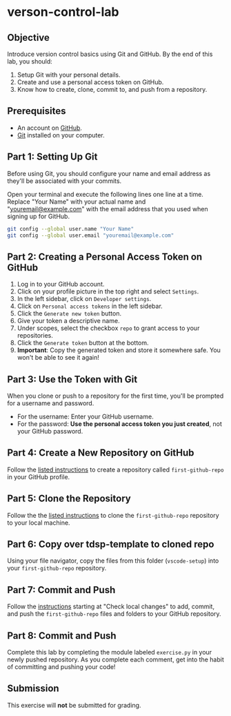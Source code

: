 # verson-control-lab

## Objective
Introduce version control basics using Git and GitHub. By the end of this lab, you should:
1. Setup Git with your personal details.
2. Create and use a personal access token on GitHub.
3. Know how to create, clone, commit to, and push from a repository.

## Prerequisites
* An account on [GitHub](https://github.com/).
* [Git](https://git-scm.com/) installed on your computer.

## Part 1: Setting Up Git

Before using Git, you should configure your name and email address as they'll be associated with your commits. 

Open your terminal and execute the following lines one line at a time. Replace "Your Name" with your actual name and "youremail@example.com" with the email address that you used when signing up for GitHub.

```bash
git config --global user.name "Your Name"
git config --global user.email "youremail@example.com"
```

## Part 2: Creating a Personal Access Token on GitHub

1. Log in to your GitHub account.
2. Click on your profile picture in the top right and select `Settings`.
3. In the left sidebar, click on `Developer settings`.
4. Click on `Personal access tokens` in the left sidebar.
5. Click the `Generate new token` button.
6. Give your token a descriptive name.
7. Under scopes, select the checkbox `repo` to grant access to your repositories.
8. Click the `Generate token` button at the bottom.
9. **Important**: Copy the generated token and store it somewhere safe. You won't be able to see it again!

## Part 3: Use the Token with Git

When you clone or push to a repository for the first time, you'll be prompted for a username and password. 

- For the username: Enter your GitHub username.
- For the password: **Use the personal access token you just created**, not your GitHub password.

## Part 4: Create a New Repository on GitHub

Follow the [listed instructions](https://docs.github.com/en/get-started/quickstart/create-a-repo) to create a repository called `first-github-repo` in your GitHub profile.

## Part 5: Clone the Repository

Follow the the [listed instructions](https://docs.github.com/en/repositories/creating-and-managing-repositories/cloning-a-repository) to clone the `first-github-repo` repository to your local machine.

## Part 6: Copy over tdsp-template to cloned repo

Using your file navigator, copy the files from this folder (`vscode-setup`) into your `first-github-repo` repository.

## Part 7: Commit and Push

Follow the [instructions](https://dev.to/mrfrontend/git-101--step-2-add-stage-commit--push-3p3p) starting at "Check local changes" to add, commit, and push the `first-github-repo` files and folders to your GitHub repository.

## Part 8: Commit and Push

Complete this lab by completing the module labeled `exercise.py` in your newly pushed repository. As you complete each comment, get into the habit of committing and pushing your code!

## Submission

This exercise will **not** be submitted for grading.
